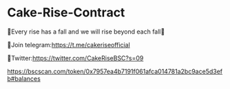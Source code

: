 # Cake-Rise-Contract
🍰Every rise has a fall and we will rise beyond each fall🌅 


🎂Join telegram:https://t.me/cakeriseofficial


🎂Twitter:https://twitter.com/CakeRiseBSC?s=09

https://bscscan.com/token/0x7957ea4b7191f061afca014781a2bc9ace5d3efb#balances
